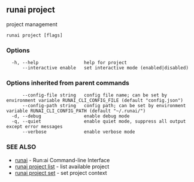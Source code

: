 ## runai project

project management

```
runai project [flags]
```

### Options

```
  -h, --help                 help for project
      --interactive enable   set interactive mode (enabled|disabled)
```

### Options inherited from parent commands

```
      --config-file string   config file name; can be set by environment variable RUNAI_CLI_CONFIG_FILE (default "config.json")
      --config-path string   config path; can be set by environment variable RUNAI_CLI_CONFIG_PATH (default "~/.runai/")
  -d, --debug                enable debug mode
  -q, --quiet                enable quiet mode, suppress all output except error messages
      --verbose              enable verbose mode
```

### SEE ALSO

* [runai](runai.md)	 - Run:ai Command-line Interface
* [runai project list](runai_project_list.md)	 - list available project
* [runai project set](runai_project_set.md)	 - set project context

